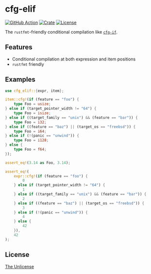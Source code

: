 # cfg-elif

[![GitHub Action](https://img.shields.io/github/actions/workflow/status/raviqqe/cfg-elif/test.yaml?branch=main&style=flat-square)](https://github.com/raviqqe/cfg-elif/actions)
[![Crate](https://img.shields.io/crates/v/cfg-elif.svg?style=flat-square)](https://crates.io/crates/cfg-elif)
[![License](https://img.shields.io/github/license/raviqqe/cfg-elif.svg?style=flat-square)](UNLICENSE)

The `rustfmt`-friendly conditional compilation like [`cfg-if`](https://github.com/rust-lang/cfg-if).

## Features

- Conditional compilation at both expression and item positions
- `rustfmt` friendly

## Examples

```rust
use cfg_elif::{expr, item};

item::cfg!(if (feature == "foo") {
    type Foo = usize;
} else if (target_pointer_width != "64") {
    type Foo = isize;
} else if ((target_family == "unix") && (feature == "bar")) {
    type Foo = i32;
} else if ((feature == "baz") || (target_os == "freebsd")) {
    type Foo = i64;
} else if (!(panic == "unwind")) {
    type Foo = i128;
} else {
    type Foo = f64;
});

assert_eq!(3.14 as Foo, 3.14);

assert_eq!(
    expr::cfg!(if (feature == "foo") {
        0
    } else if (target_pointer_width != "64") {
        1
    } else if ((target_family == "unix") && (feature == "bar")) {
        2
    } else if ((feature == "baz") || (target_os == "freebsd")) {
        3
    } else if (!(panic == "unwind")) {
        4
    } else {
        42
    }),
    42
);
```

## License

[The Unlicense](UNLICENSE)
